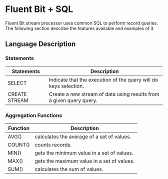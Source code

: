 # Fluent Bit + SQL

Fluent Bit stream processor uses common SQL to perform record queries. The following section describe the features available and examples of it.

## Language Description

### Statements

| Statements    | Description                                                  |
| ------------- | ------------------------------------------------------------ |
| SELECT        | Indicate that the execution of the query will do keys selection. |
| CREATE STREAM | Create a new stream of data using results from a given query query. |

### Aggregation Functions

| Function | Description                                |
| -------- | ------------------------------------------ |
| AVG()    | calculates the average of a set of values. |
| COUNT()  | counts records.                            |
| MIN()    | gets the minimum value in a set of values. |
| MAX()    | gets the maximum value in a set of values. |
| SUM()    | calculates the sum of values.              |



